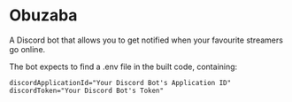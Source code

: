 # Obuzaba
A Discord bot that allows you to get notified when your favourite streamers go online.

The bot expects to find a .env file in the built code, containing:
```dotenv
discordApplicationId="Your Discord Bot's Application ID"
discordToken="Your Discord Bot's Token"
```